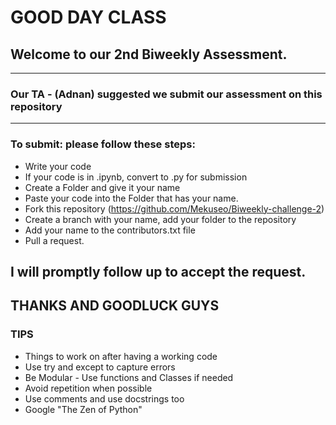 # GOOD DAY CLASS
## Welcome to our 2nd Biweekly Assessment.
----------------------------------
### Our TA - (Adnan) suggested we submit our assessment on this repository
---------------------------------
### To submit: please follow these steps:
- Write your code
- If your code is in .ipynb, convert to .py for submission
- Create a Folder and give it your name
- Paste your code into the Folder that has your name.
- Fork this repository (https://github.com/Mekuseo/Biweekly-challenge-2)
- Create a branch with your name, add your folder to the repository
- Add your name to the contributors.txt file
- Pull a request.
## I will promptly follow up to accept the request.
## THANKS AND GOODLUCK GUYS
### TIPS
* Things to work on after having a working code
* Use try and except to capture errors
* Be Modular - Use functions and Classes if needed
* Avoid repetition when possible
* Use comments and use docstrings too
* Google "The Zen of Python"
